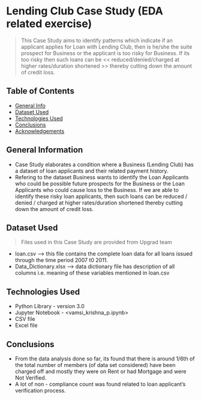 # Lending Club Case Study (EDA related exercise)

> This Case Study aims to identify patterns which indicate if an applicant applies for Loan with Lending Club, then is he/she the suite prospect for Business or the applicant is too risky for Business. If its too risky then such loans can be << reduced/denied/charged at higher rates/duration shortened >> thereby cutting down the amount of credit loss.


## Table of Contents
* [General Info](#general-info)
* [Dataset Used](#dataset-used)
* [Technologies Used](#technologies-used)
* [Conclusions](#conclusions)
* [Acknowledgements](#acknowledgements)

## General Information
- Case Study elaborates a condition where a Business (Lending Club) has a dataset of loan applicants and their related payment history.
- Refering to the dataset Business wants to identify the Loan Applicants who could be possible future prospects for the Business or the Loan Applicants who could cause loss to the Business. If we are able to identify these risky loan applicants, then such loans can be reduced / denied / charged at higher rates/duration shortened thereby cutting down the amount of credit loss.

## Dataset Used
> Files used in this Case Study are provided from Upgrad team
 - loan.csv --> this file contains the complete loan data for all loans issued through the time period 2007 t0 2011.
 - Data_Dictionary.xlsx --> data dictionary file has description of all columns i.e. meaning of these variables mentioned in loan.csv


## Technologies Used
- Python Library - version 3.0
- Jupyter Notebook - <vamsi_krishna_p.ipynb>
- CSV file
- Excel file


## Conclusions
 - From the data analysis done so far, its found that there is around 1/6th of the total number of members (of data set considered) have been charged off and mostly they were on Rent or had Mortgage and were Not Verified.
 - A lot of non - compliance count was found related to loan applicant’s verification process.


